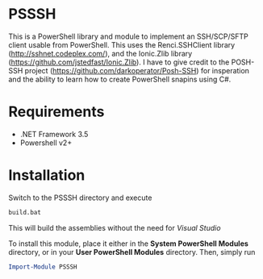 PSSSH
=====
This is a PowerShell library and module to implement an SSH/SCP/SFTP client usable from PowerShell. This uses the Renci.SSHClient library (http://sshnet.codeplex.com/),
and the Ionic.Zlib library (https://github.com/jstedfast/Ionic.Zlib). I have to give credit to the POSH-SSH project (https://github.com/darkoperator/Posh-SSH) 
for insperation and the ability to learn how to create PowerShell snapins using C#.

Requirements
=====
* .NET Framework 3.5
* Powershell v2+

Installation
=====
Switch to the PSSSH directory and execute 
```bash
build.bat
```

This will build the assemblies without the need for *Visual Studio*

To install this module, place it either in the **System PowerShell Modules** directory, or in your **User PowerShell Modules** directory.  Then, simply run 
```powershell
Import-Module PSSSH
```
